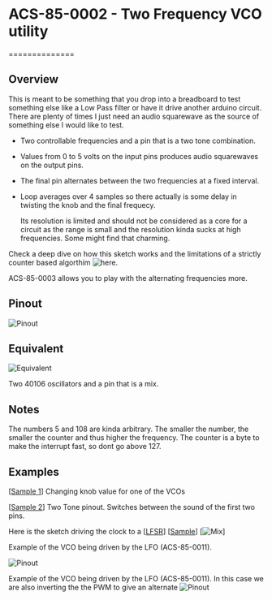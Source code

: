 # ACS-85-0002 - Two Frequency VCO utility

==============

## Overview

This is meant to be something that you drop into a breadboard to test something else like a Low Pass filter or have it drive another arduino circuit.  There are plenty of times I just need an audio squarewave as the source of something else I would like to test.

- Two controllable frequencies and a pin that is a two tone combination.
- Values from 0 to 5 volts on the input pins produces audio squarewaves on the output pins.
- The final pin alternates between the two frequencies at a fixed interval.
- Loop averages over 4 samples so there actually is some delay in twisting the knob and the final frequecy. 

  Its resolution is limited and should not be considered as a core for a circuit as the range is small and the resolution kinda sucks at high frequencies.  Some might find that charming.

Check a deep dive on how this sketch works and the limitations of a strictly counter based algorthim ![here](https://github.com/robstave/ArduinoComponentSketches/wiki/Interrupt-Overflow).

ACS-85-0003 allows you to play with the alternating frequencies more.

## Pinout

![Pinout](https://github.com/robstave/ArduinoComponentSketches/blob/master/ACS-85%20ATTiny85%20sketches/ACS-85-0002/images/ACS-85-0002.png)

## Equivalent

![Equivalent](https://github.com/robstave/ArduinoComponentSketches/blob/master/ACS-85%20ATTiny85%20sketches/ACS-85-0002/images/ACS-85-0002-overview.png)

Two 40106 oscillators and a pin that is a mix.

## Notes

The numbers 5 and 108 are kinda arbitrary.  The smaller the number, the smaller the counter and thus higher the frequency.  The counter is a byte to make the interrupt fast, so dont go above 127.

## Examples

[[Sample 1](https://soundcloud.com/user-692410397/85-0002-q1)] Changing knob value for one of the VCOs

[[Sample 2](https://soundcloud.com/user-692410397/85-0002-q3)] Two Tone pinout.  Switches between the sound of the first two pins.

 Here is the sketch driving the clock to a [[LFSR](https://github.com/robstave/ArduinoComponentSketches/blob/master/ACS-85%20ATTiny85%20sketches/ACS-85-0520)]
[[Sample](https://soundcloud.com/user-692410397/85-0001-0520mix)]
[![Mix](https://github.com/robstave/ArduinoComponentSketches/blob/master/ACS-85%20ATTiny85%20sketches/ACS-85-0520/images/ACS-85-circuit-0002-0520.png)]

Example of the VCO being driven by the LFO (ACS-85-0011).

![Pinout](https://github.com/robstave/ArduinoComponentSketches/blob/master/ACS-85%20ATTiny85%20sketches/ACS-85-0002/images/ACS-85-circuit-0011-0002-1.png)

Example of the VCO being driven by the LFO (ACS-85-0011). In this case we are
also inverting the the PWM to give an alternate 
![Pinout](https://github.com/robstave/ArduinoComponentSketches/blob/master/ACS-85%20ATTiny85%20sketches/ACS-85-0002/images/ACS-85-circuit-0011-0002-2.png)